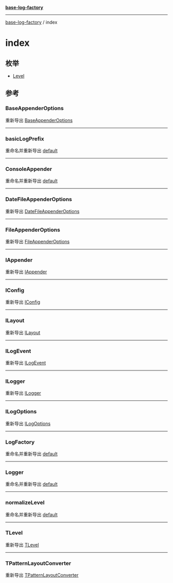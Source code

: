 [**base-log-factory**](../index.md)

***

[base-log-factory](../index.md) / index

# index

## 枚举

- [Level](enumerations/Level.md)

## 参考

### BaseAppenderOptions

重新导出 [BaseAppenderOptions](../typings/type-aliases/BaseAppenderOptions.md)

***

### basicLogPrefix

重命名并重新导出 [default](../basicLogPrefix/functions/default.md)

***

### ConsoleAppender

重命名并重新导出 [default](../appenders/ConsoleAppender/classes/default.md)

***

### DateFileAppenderOptions

重新导出 [DateFileAppenderOptions](../typings/type-aliases/DateFileAppenderOptions.md)

***

### FileAppenderOptions

重新导出 [FileAppenderOptions](../typings/type-aliases/FileAppenderOptions.md)

***

### IAppender

重新导出 [IAppender](../typings/interfaces/IAppender.md)

***

### IConfig

重新导出 [IConfig](../typings/interfaces/IConfig.md)

***

### ILayout

重新导出 [ILayout](../typings/interfaces/ILayout.md)

***

### ILogEvent

重新导出 [ILogEvent](../typings/interfaces/ILogEvent.md)

***

### ILogger

重新导出 [ILogger](../typings/interfaces/ILogger.md)

***

### ILogOptions

重新导出 [ILogOptions](../typings/interfaces/ILogOptions.md)

***

### LogFactory

重命名并重新导出 [default](../LogFactory/classes/default.md)

***

### Logger

重命名并重新导出 [default](../Logger/classes/default.md)

***

### normalizeLevel

重命名并重新导出 [default](../normalizeLevel/functions/default.md)

***

### TLevel

重新导出 [TLevel](../typings/type-aliases/TLevel.md)

***

### TPatternLayoutConverter

重新导出 [TPatternLayoutConverter](../typings/type-aliases/TPatternLayoutConverter.md)

